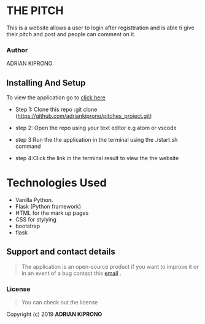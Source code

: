  # THE PITCH
This is a website allows a user to login after registtration and is able ti give their pitch and post and people can comment on it.

### Author

 ADRIAN KIPRONO
 ## Installing  And Setup


To view the application go to [click here](  )

- Step 1: Clone this repo :git clone (https://github.com/adriankiprono/pitches_project.git)

- step 2: Open the repo using your text editor e.g atom or vscode

- step 3:Run the the application in  the terminal using the ./start.sh command

- step 4:Click the link in the terminal result to view the the website

# Technologies Used

- Vanilla Python.
- Flask (Python framework)
- HTML for the mark up pages
- CSS for stylying
- bootstrap
- flask

## Support and contact details
>The application is an open-source product if you  want to improve it or in an event of a bug  contact this
> [email](tuimuradrian6@gmail.com) .

### License
>You can check out the license

Copyright (c) 2019 **ADRIAN KIPRONO**
